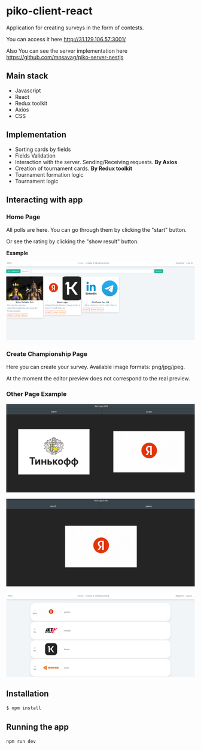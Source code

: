 # piko-client-react

Application for creating surveys in the form of contests.

You can access it here http://31.129.106.57:3001/

Also You can see the server implementation here https://github.com/mnsavag/piko-server-nestjs

## Main stack

- Javascript
- React
- Redux toolkit
- Axios
- CSS

## Implementation

- Sorting cards by fields
- Fields Validation
- Interaction with the server. Sending/Receiving requests. **By Axios**
- Creation of tournament cards. **By Redux toolkit**
- Tournament formation logic
- Tournament logic

## Interacting with app

### Home Page

All polls are here. You can go through them by clicking the "start" button.

Or see the rating by clicking the "show result" button.

**Example**

![alt text](https://github.com/mnsavag/piko-client-react/blob/master/site-home-page.png?raw=true)

### Create Championship Page

Here you can create your survey. Available image formats: png/jpg/jpeg.

At the moment the editor preview does not correspond to the real preview.
​
### Other Page Example

![alt text](https://github.com/mnsavag/piko-client-react/blob/master/tournament-page-1.png?raw=true)

![alt text](https://github.com/mnsavag/piko-client-react/blob/master/tournament-page-2.png?raw=true)

![alt text](https://github.com/mnsavag/piko-client-react/blob/master/result-page.png?raw=true)

## Installation

```bash
$ npm install
```

## Running the app

```bash
npm run dev
```
